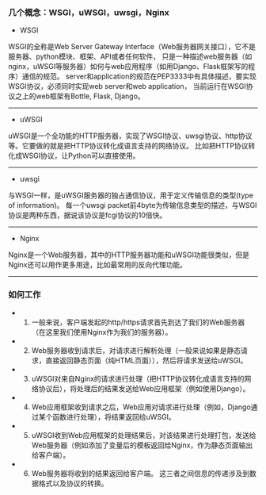 ### 几个概念：WSGI，uWSGI，uwsgi，Nginx
* WSGI

WSGI的全称是Web Server Gateway Interface（Web服务器网关接口），它不是服务器、python模块、框架、API或者任何软件，
只是一种描述web服务器（如nginx，uWSGI等服务器）如何与web应用程序（如用Django、Flask框架写的程序）通信的规范。
server和application的规范在PEP3333中有具体描述，要实现WSGI协议，必须同时实现web server和web application，
当前运行在WSGI协议之上的web框架有Bottle, Flask, Django。

---

* uWSGI

uWSGI是一个全功能的HTTP服务器，实现了WSGI协议、uwsgi协议、http协议等。它要做的就是把HTTP协议转化成语言支持的网络协议。
比如把HTTP协议转化成WSGI协议，让Python可以直接使用。

---

* uwsgi

与WSGI一样，是uWSGI服务器的独占通信协议，用于定义传输信息的类型(type of information)。
每一个uwsgi packet前4byte为传输信息类型的描述，与WSGI协议是两种东西，据说该协议是fcgi协议的10倍快。

---

* Nginx

Nginx是一个Web服务器，其中的HTTP服务器功能和uWSGI功能很类似，但是Nginx还可以用作更多用途，比如最常用的反向代理功能。

---

### 如何工作

* 1. 一般来说，客户端发起的http/https请求首先到达了我们的Web服务器（在这里我们使用Nginx作为我们的服务器）。 
* 2. Web服务器收到请求后，对请求进行解析处理（一般来说如果是静态请求，直接返回静态页面（纯HTML页面）），然后将请求发送给uWSGI。 
* 3. uWSGI对来自Nginx的请求进行处理（把HTTP协议转化成语言支持的网络协议后），将处理后的结果发送给Web应用框架（例如使用Django）。 
* 4. Web应用框架收到请求之后，Web应用对请求进行处理（例如，Django通过某个函数进行处理），将结果返回给uWSGI。 
* 5. uWSGI收到Web应用框架的处理结果后，对该结果进行处理打包，发送给Web服务器（例如添加了变量后的模板返回给Nginx，作为静态页面输出给客户端）。 
* 6. Web服务器将收到的结果返回给客户端。 
这三者之间信息的传递涉及到数据格式以及协议的转换。
